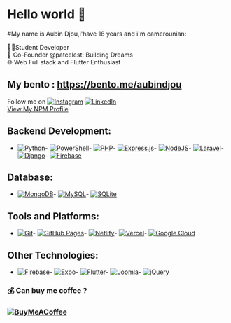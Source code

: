 # Hello world 👋

#My name is Aubin Djou,i'have 18 years and i'm camerounian:

 👨‍💻Student Developer<br>
🚀 Co-Founder @patcelest: Building Dreams<br>
🌐 Web Full stack and Flutter Enthusiast<br>

   ## My bento : https://bento.me/aubindjou

Follow me on 
[![Instagram](https://img.shields.io/badge/Instagram-%23E4405F.svg?logo=Instagram&logoColor=white)](https://instagram.com/acelestcode) [![LinkedIn](https://img.shields.io/badge/LinkedIn-%230077B5.svg?logo=linkedin&logoColor=white)](https://linkedin.com/in/aubin-djou)  
[View My NPM Profile](https://www.npmjs.com/acelest)


## Backend Development:
- [![Python](https://img.shields.io/badge/python-3670A0?style=for-the-badge&logo=python&logoColor=ffdd54)](https://www.python.org/)- [![PowerShell](https://img.shields.io/badge/PowerShell-%235391FE.svg?style=for-the-badge&logo=powershell&logoColor=white)](https://docs.microsoft.com/en-us/powershell/)- [![PHP](https://img.shields.io/badge/php-%23777BB4.svg?style=for-the-badge&logo=php&logoColor=white)](https://www.php.net/)- [![Express.js](https://img.shields.io/badge/express.js-%23404d59.svg?style=for-the-badge&logo=express&logoColor=%2361DAFB)](https://expressjs.com/)- [![NodeJS](https://img.shields.io/badge/node.js-6DA55F?style=for-the-badge&logo=node.js&logoColor=white)](https://nodejs.org/)- [![Laravel](https://img.shields.io/badge/laravel-%23FF2D20.svg?style=for-the-badge&logo=laravel&logoColor=white)](https://laravel.com/)- [![Django](https://img.shields.io/badge/django-%23092E20.svg?style=for-the-badge&logo=django&logoColor=white)](https://www.djangoproject.com/)- [![Firebase](https://img.shields.io/badge/firebase-%23039BE5.svg?style=for-the-badge&logo=firebase)](https://firebase.google.com/)
## Database:
- [![MongoDB](https://img.shields.io/badge/MongoDB-%234ea94b.svg?style=for-the-badge&logo=mongodb&logoColor=white)](https://www.mongodb.com/)- [![MySQL](https://img.shields.io/badge/mysql-%2300000f.svg?style=for-the-badge&logo=mysql&logoColor=white)](https://www.mysql.com/)- [![SQLite](https://img.shields.io/badge/sqlite-%2307405e.svg?style=for-the-badge&logo=sqlite&logoColor=white)](https://www.sqlite.org/index.html)
## Tools and Platforms:
- [![Git](https://img.shields.io/badge/Git-fc6d26?style=for-the-badge&logo=git&logoColor=white)](https://git-scm.com/)- [![GitHub Pages](https://img.shields.io/badge/github%20pages-121013?style=for-the-badge&logo=github&logoColor=white)](https://pages.github.com/)- [![Netlify](https://img.shields.io/badge/netlify-%23000000.svg?style=for-the-badge&logo=netlify&logoColor=#00C7B7)](https://www.netlify.com/)- [![Vercel](https://img.shields.io/badge/vercel-%23000000.svg?style=for-the-badge&logo=vercel&logoColor=white)](https://vercel.com/)- [![Google Cloud](https://img.shields.io/badge/GoogleCloud-%234285F4.svg?style=for-the-badge&logo=google-cloud&logoColor=white)](https://cloud.google.com/)
## Other Technologies:
- [![Firebase](https://img.shields.io/badge/Firebase-039BE5?style=for-the-badge&logo=Firebase&logoColor=white)](https://firebase.google.com/)- [![Expo](https://img.shields.io/badge/expo-1C1E24?style=for-the-badge&logo=expo&logoColor=#D04A37)](https://expo.dev/)- [![Flutter](https://img.shields.io/badge/Flutter-%2302569B.svg?style=for-the-badge&logo=Flutter&logoColor=white)](https://flutter.dev/)- [![Joomla](https://img.shields.io/badge/joomla-%235091CD.svg?style=for-the-badge&logo=joomla&logoColor=white)](https://www.joomla.org/)- [![jQuery](https://img.shields.io/badge/jquery-%230769AD.svg?style=for-the-badge&logo=jquery&logoColor=white)](https://jquery.com/)

### 💰 Can buy me coffee ?
### [![BuyMeACoffee](https://img.shields.io/badge/Buy%20Me%20a%20Coffee-ffdd00?style=for-the-badge&logo=buy-me-a-coffee&logoColor=black)](https://buymeacoffee.com/acelestcode) 

